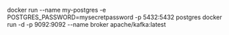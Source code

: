 docker run --name my-postgres -e POSTGRES_PASSWORD=mysecretpassword -p 5432:5432 postgres
docker run -d -p 9092:9092 --name broker apache/kafka:latest
